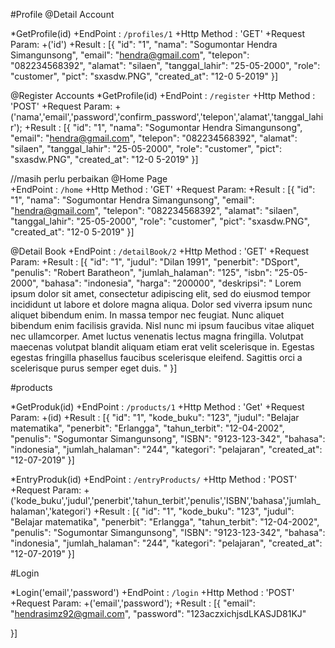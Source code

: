 #Profile
@Detail Account

*GetProfile(id)
+EndPoint : ``/profiles/1``
+Http Method  : 'GET'
+Request Param: +('id')
+Result : [{
	"id": "1",
     "nama": "Sogumontar Hendra Simangunsong",
     "email": "hendra@gmail.com",
     "telepon": "082234568392",
     "alamat": "silaen",
     "tanggal_lahir": "25-05-2000",
     "role": "customer",
     "pict": "sxasdw.PNG",
     "created_at": "12-0 5-2019"
}] 


@Register Accounts
*GetProfile(id)
+EndPoint : ``/register``
+Http Method  : 'POST'
+Request Param: +('nama','email','password','confirm_password','telepon','alamat','tanggal_lahir');
+Result : [{
     "id": "1",
     "nama": "Sogumontar Hendra Simangunsong",
     "email": "hendra@gmail.com",
     "telepon": "082234568392",
     "alamat": "silaen",
     "tanggal_lahir": "25-05-2000",
     "role": "customer",
     "pict": "sxasdw.PNG",
     "created_at": "12-0 5-2019"
}] 

//masih perlu perbaikan
@Home Page 		
+EndPoint : ``/home``
+Http Method  : 'GET'
+Request Param: 
+Result : [{
     "id": "1",
     "nama": "Sogumontar Hendra Simangunsong",
     "email": "hendra@gmail.com",
     "telepon": "082234568392",
     "alamat": "silaen",
     "tanggal_lahir": "25-05-2000",
     "role": "customer",
     "pict": "sxasdw.PNG",
     "created_at": "12-0 5-2019"
}] 

@Detail Book
+EndPoint : ``/detailBook/2``
+Http Method  : 'GET'
+Request Param: 
+Result : [{
     "id": "1",
     "judul": "Dilan 1991",
     "penerbit": "DSport",
     "penulis": "Robert Baratheon",
     "jumlah_halaman": "125",
     "isbn": "25-05-2000",
     "bahasa": "indonesia",
     "harga": "200000",
     "deskripsi": " Lorem ipsum dolor sit amet, consectetur adipiscing elit, 
		sed do eiusmod tempor incididunt ut labore et dolore magna aliqua. 
		Dolor sed viverra ipsum nunc aliquet bibendum enim. In massa tempor 
		nec feugiat. Nunc aliquet bibendum enim facilisis gravida. Nisl nunc 
		mi ipsum faucibus vitae aliquet nec ullamcorper. Amet luctus venenatis 
		lectus magna fringilla. Volutpat maecenas volutpat blandit aliquam
		etiam erat velit scelerisque in. Egestas egestas fringilla phasellus 
		faucibus scelerisque eleifend. Sagittis orci a scelerisque purus 
		semper eget duis.
	"
}] 


#products

*GetProduk(id)
+EndPoint : ``/products/1``
+Http Method  : 'Get'
+Request Param: +(id)
+Result : [{ 
	 "id": "1",
     "kode_buku": "123",
     "judul": "Belajar matematika",
     "penerbit": "Erlangga",
     "tahun_terbit": "12-04-2002",
     "penulis": "Sogumontar Simangunsong",
     "ISBN": "9123-123-342",
     "bahasa": "indonesia",
     "jumlah_halaman": "244",
     "kategori": "pelajaran",
     "created_at": "12-07-2019"
}] 

*EntryProduk(id)
+EndPoint : ``/entryProducts/``
+Http Method  : 'POST'
+Request Param: +('kode_buku','judul','penerbit','tahun_terbit','penulis','ISBN','bahasa','jumlah_halaman','kategori')
+Result : [{
      "id": "1",
     "kode_buku": "123",
     "judul": "Belajar matematika",
     "penerbit": "Erlangga",
     "tahun_terbit": "12-04-2002",
     "penulis": "Sogumontar Simangunsong",
     "ISBN": "9123-123-342",
     "bahasa": "indonesia",
     "jumlah_halaman": "244",
     "kategori": "pelajaran",
     "created_at": "12-07-2019"
}] 


#Login

*Login('email','password')
+EndPoint : ``/login``
+Http Method  : 'POST'
+Request Param: +('email','password');
+Result : [{
     "email": "hendrasimz92@gmail.com",
     "password": "123aczxichjsdLKASJD81KJ"
     
}] 
